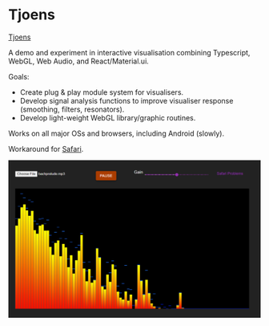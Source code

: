 Tjoens
======

[Tjoens](https://otgaard.github.io/Tjoens/)

A demo and experiment in interactive visualisation combining Typescript, WebGL, Web Audio, and React/Material.ui.

Goals:

- Create plug & play module system for visualisers.
- Develop signal analysis functions to improve visualiser response (smoothing, filters, resonators).
- Develop light-weight WebGL library/graphic routines.

Works on all major OSs and browsers, including Android (slowly).

Workaround for [Safari](https://support.shadowhealth.com/hc/en-us/articles/360009548313-Audio-issues-in-Safari).

![Tjoens Playing](docs/Tjoens.PNG)

